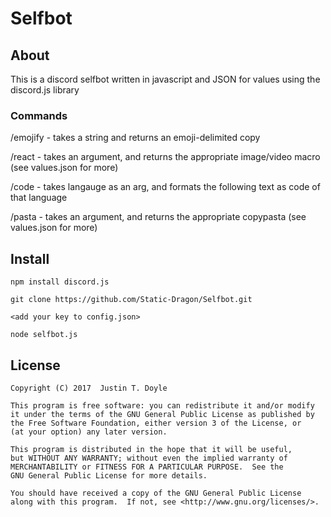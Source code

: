 # Selfbot

## About

This is a discord selfbot written in javascript and JSON for values using the discord.js library

### Commands


/emojify - takes a string and returns an emoji-delimited copy

/react - takes an argument, and returns the appropriate image/video macro (see values.json for more)

/code - takes langauge as an arg, and formats the following text as code of that language

/pasta - takes an argument, and returns the appropriate copypasta (see values.json for more)



## Install
```
npm install discord.js

git clone https://github.com/Static-Dragon/Selfbot.git

<add your key to config.json>

node selfbot.js

```


## License
    Copyright (C) 2017  Justin T. Doyle

    This program is free software: you can redistribute it and/or modify
    it under the terms of the GNU General Public License as published by
    the Free Software Foundation, either version 3 of the License, or
    (at your option) any later version.

    This program is distributed in the hope that it will be useful,
    but WITHOUT ANY WARRANTY; without even the implied warranty of
    MERCHANTABILITY or FITNESS FOR A PARTICULAR PURPOSE.  See the
    GNU General Public License for more details.

    You should have received a copy of the GNU General Public License
    along with this program.  If not, see <http://www.gnu.org/licenses/>.
